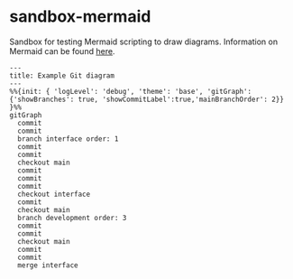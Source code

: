 # sandbox-mermaid
Sandbox for testing Mermaid scripting to draw diagrams. Information on Mermaid can be found [here](https://mermaid.js.org/). 

```mermaid
---
title: Example Git diagram
---
%%{init: { 'logLevel': 'debug', 'theme': 'base', 'gitGraph': {'showBranches': true, 'showCommitLabel':true,'mainBranchOrder': 2}} }%%
gitGraph
  commit
  commit
  branch interface order: 1
  commit
  commit
  checkout main
  commit
  commit
  commit
  checkout interface
  commit
  checkout main
  branch development order: 3
  commit
  commit
  checkout main
  commit
  commit
  merge interface
  
```
